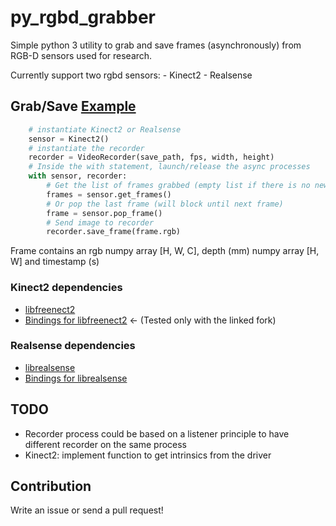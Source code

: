 # py_rgbd_grabber
Simple python 3 utility to grab and save frames (asynchronously) from RGB-D sensors used for research.

Currently support two rgbd sensors:
    - Kinect2
    - Realsense


## Grab/Save [Example](https://github.com/MathGaron/py_rgbd_grabber/blob/master/tests/sensor_tests.py)
```python
    # instantiate Kinect2 or Realsense
    sensor = Kinect2()
    # instantiate the recorder
    recorder = VideoRecorder(save_path, fps, width, height)
    # Inside the with statement, launch/release the async processes
    with sensor, recorder:
        # Get the list of frames grabbed (empty list if there is no new frames)
        frames = sensor.get_frames()
        # Or pop the last frame (will block until next frame)
        frame = sensor.pop_frame()
        # Send image to recorder
        recorder.save_frame(frame.rgb)
```

Frame contains an rgb numpy array [H, W, C], depth (mm) numpy array [H, W] and timestamp (s)

### Kinect2 dependencies
- [libfreenect2](https://github.com/OpenKinect/libfreenect2)
- [Bindings for libfreenect2](https://github.com/MathGaron/py3freenect2) <- (Tested only with the linked fork)

### Realsense dependencies
- [librealsense](https://github.com/IntelRealSense/librealsense#installation-guide)
- [Bindings for librealsense](https://github.com/toinsson/pyrealsense)

## TODO
- Recorder process could be based on a listener principle to have different recorder on the same process
- Kinect2: implement function to get intrinsics from the driver

## Contribution
Write an issue or send a pull request!